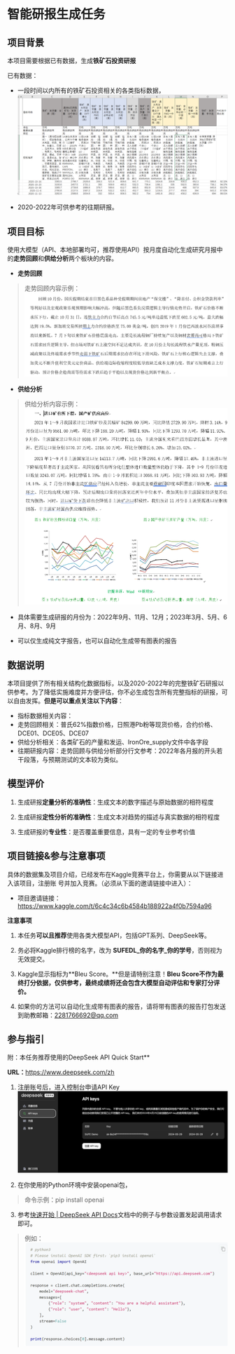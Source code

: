 # 智能研报生成任务

## 项目背景

本项目需要根据已有数据，生成**铁矿石投资研报**

已有数据：
+ 一段时间以内所有的铁矿石投资相关的各类指标数据，
![](./assets/media/image1.png)

+ 2020-2022年可供参考的往期研报。

## 项目目标
使用大模型（API、本地部署均可，推荐使用API）按月度自动化生成研究月报中的**走势回顾**和**供给分析**两个板块的内容。

+ **走势回顾**
> 走势回顾内容示例：
> ![](./assets/media/image2.png)

+ **供给分析**
> 供给分析内容示例：
> ![](./assets/media/image3.png)

+ 具体需要生成研报的月份为：2022年9月、11月、12月；2023年3月、5月、6月、8月、9月

+ 可以仅生成纯文字报告，也可以自动化生成带有图表的报告

##  数据说明

本项目提供了所有相关结构化数据指标，以及2020-2022年的完整铁矿石研报以供参考。为了降低实施难度并方便评估，你不必生成包含所有完整指标的研报，可以自由发挥。**但是可以重点关注以下内容**：

+ 指标数据相关内容：
+ 走势回顾相关：普氏62%指数价格，日照港Pb粉等现货价格，合约价格、DCE01、DCE05、DCE07
+ 供给分析相关：各类矿石的产量和发运、IronOre_supply文件中各字段
+ 往期研报内容：走势回顾与供给分析部分行文参考：2022年各月报的开头若干段落，与预期测试的文本较为类似。

## 模型评价

1.  生成研报**定量分析的准确性**：生成文本的数字描述与原始数据的相符程度

2.  生成研报**定性分析的准确性**：生成文本对趋势的描述与真实数据的相符程度

3.  生成研报的**专业性**：是否覆盖重要信息，具有一定的专业参考价值

## 项目链接&参与注意事项

具体的数据集及项目介绍，已经发布在Kaggle竞赛平台上，你需要从以下链接进入该项目，注册账
号并加入竞赛。（必须从下面的邀请链接中进入）：

+ 项目邀请链接：https://www.kaggle.com/t/6c4c34c6b4584b188922a4f0b7594a96

**注意事项**

1.  本任务**可以且推荐**使用各类大模型API，包括GPT系列、DeepSeek等。

2.  务必将Kaggle排行榜的名字，改为
    **SUFEDL_你的名字_你的学号**，否则视为无效提交。

3.  Kaggle显示指标为**Bleu Score。**但是请特别注意！**Bleu
    Score不作为最终打分依据，仅供参考，最终成绩将还会包含大模型自动评估和专家打分评价。**

4.  如果你的方法可以自动化生成带有图表的报告，请将带有图表的报告打包发送到助教邮箱：2281766692@qq.com

## 参与指引
附：本任务推荐使用的DeepSeek API Quick Start**

**URL：**<https://www.deepseek.com/zh>

1. 注册账号后，进入控制台申请API Key
    ![](./assets/media/image4.png)
   

2.  在你使用的Python环境中安装openai包，
> 命令示例：pip install openai

3.  参考[快速开始 \| DeepSeek API
    Docs](https://platform.deepseek.com/api-docs/zh-cn/)文档中的例子与参数设置发起调用请求即可。

> 例如：
> ![](./assets/media/image5.png)
